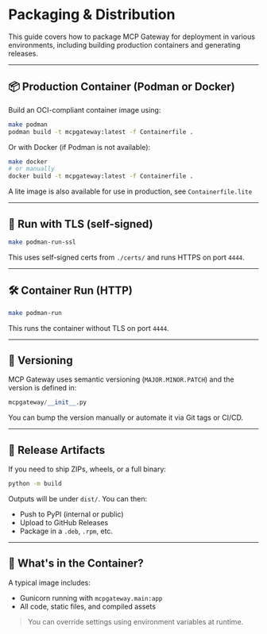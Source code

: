 # Packaging & Distribution

This guide covers how to package MCP Gateway for deployment in various environments, including building production containers and generating releases.

---

## 📦 Production Container (Podman or Docker)

Build an OCI-compliant container image using:

```bash
make podman
podman build -t mcpgateway:latest -f Containerfile .
```

Or with Docker (if Podman is not available):

```bash
make docker
# or manually
docker build -t mcpgateway:latest -f Containerfile .
```

A lite image is also available for use in production, see `Containerfile.lite`

---

## 🔐 Run with TLS (self-signed)

```bash
make podman-run-ssl
```

This uses self-signed certs from `./certs/` and runs HTTPS on port `4444`.

---

## 🛠 Container Run (HTTP)

```bash
make podman-run
```

This runs the container without TLS on port `4444`.

---

## 📝 Versioning

MCP Gateway uses semantic versioning (`MAJOR.MINOR.PATCH`) and the version is defined in:

```python
mcpgateway/__init__.py
```

You can bump the version manually or automate it via Git tags or CI/CD.

---

## 📁 Release Artifacts

If you need to ship ZIPs, wheels, or a full binary:

```bash
python -m build
```

Outputs will be under `dist/`. You can then:

* Push to PyPI (internal or public)
* Upload to GitHub Releases
* Package in a `.deb`, `.rpm`, etc.

---

## 📂 What's in the Container?

A typical image includes:

* Gunicorn running with `mcpgateway.main:app`
* All code, static files, and compiled assets

> You can override settings using environment variables at runtime.
